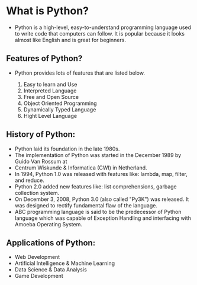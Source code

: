 # What is Python?
- Python is a high-level, easy-to-understand programming language used to write code that computers can follow. It is popular because it looks almost like English and is great for beginners.

## Features of Python?
- Python provides lots of features that are listed below. 

     1. Easy to learn and Use
     2. Interpreted Language
     3. Free and Open Source
     4. Object Oriented Programming
     5. Dynamically Typed Language
     6. Hight Level Language

## History of Python:
- Python laid its foundation in the late 1980s. 
- The implementation of Python was started in the December 1989 by Guido Van Rossum at 
- Centrum Wiskunde & Informatica (CWI) in Netherland. 
- In 1994, Python 1.0 was released with features like: lambda, map, filter, and reduce. 
- Python 2.0 added new features like: list comprehensions, garbage collection system. 
- On December 3, 2008, Python 3.0 (also called "Py3K") was released. It was designed to 
rectify fundamental flaw of the language. 
- ABC programming language is said to be the predecessor of Python language which was capable of Exception Handling and interfacing with Amoeba Operating System. 

## Applications of Python:
  - Web Development
  - Artificial Intelligence & Machine Learning
  - Data Science & Data Analysis
  - Game Development
  